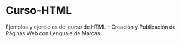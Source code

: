 # Curso-HTML
Ejemplos y ejercicios del curso de HTML - Creación y Publicación de Páginas Web con Lenguaje de Marcas
